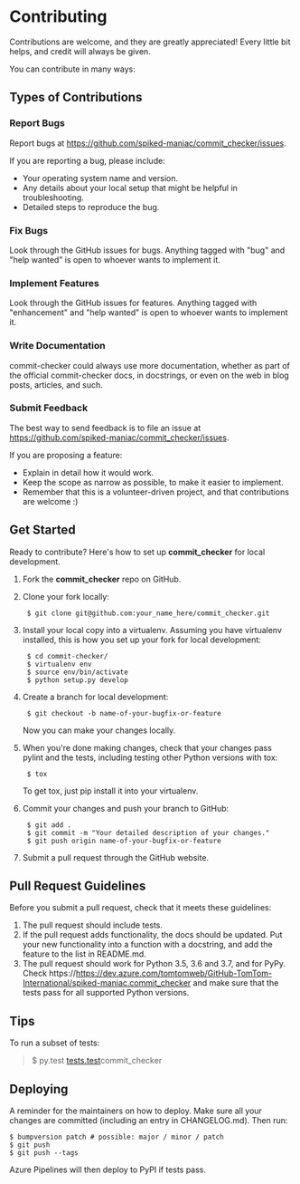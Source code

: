# Contributing

Contributions are welcome, and they are greatly appreciated\! Every
little bit helps, and credit will always be given.

You can contribute in many ways:

## Types of Contributions

### Report Bugs

Report bugs at https://github.com/spiked-maniac/commit_checker/issues.

If you are reporting a bug, please include:

* Your operating system name and version.
* Any details about your local setup that might be helpful in troubleshooting.
* Detailed steps to reproduce the bug.

### Fix Bugs

Look through the GitHub issues for bugs. Anything tagged with "bug" and
"help wanted" is open to whoever wants to implement it.

### Implement Features

Look through the GitHub issues for features. Anything tagged with
"enhancement" and "help wanted" is open to whoever wants to implement
it.

### Write Documentation

commit-checker could always use more documentation,
whether as part of the official commit-checker docs,
in docstrings, or even on the web in blog posts, articles, and such.

### Submit Feedback

The best way to send feedback is to file an issue at
https://github.com/spiked-maniac/commit_checker/issues.

If you are proposing a feature:

* Explain in detail how it would work.
* Keep the scope as narrow as possible, to make it easier to implement.
* Remember that this is a volunteer-driven project, and that contributions are welcome :)

## Get Started

Ready to contribute? Here's how to set up **commit_checker** for local development.

1. Fork the **commit_checker** repo on GitHub.

2. Clone your fork locally:

        $ git clone git@github.com:your_name_here/commit_checker.git


3. Install your local copy into a virtualenv. Assuming you have virtualenv installed,
   this is how you set up your fork for local development:

        $ cd commit-checker/
        $ virtualenv env
        $ source env/bin/activate
        $ python setup.py develop

4. Create a branch for local development:

        $ git checkout -b name-of-your-bugfix-or-feature

    Now you can make your changes locally.

5. When you're done making changes, check that your changes pass pylint
   and the tests, including testing other Python versions with tox:

        $ tox

    To get tox, just pip install it into your virtualenv.

6. Commit your changes and push your branch to GitHub:

        $ git add .
        $ git commit -m "Your detailed description of your changes."
        $ git push origin name-of-your-bugfix-or-feature

7. Submit a pull request through the GitHub website.

## Pull Request Guidelines

Before you submit a pull request, check that it meets these guidelines:

1. The pull request should include tests.
2. If the pull request adds functionality, the docs should be updated.
   Put your new functionality into a function with a docstring, and add the feature to the list in README.md.
3. The pull request should work for Python 3.5, 3.6 and 3.7, and
   for PyPy. Check https://https://dev.azure.com/tomtomweb/GitHub-TomTom-International/spiked-maniac.commit_checker and make sure that the tests pass for all supported Python versions.

## Tips

To run a subset of tests:

> $ py.test [tests.test]()commit_checker

## Deploying

A reminder for the maintainers on how to deploy. Make sure all your
changes are committed (including an entry in CHANGELOG.md). Then run:

    $ bumpversion patch # possible: major / minor / patch
    $ git push
    $ git push --tags

Azure Pipelines will then deploy to PyPI if tests pass.
